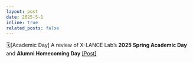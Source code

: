 ```yaml
---
layout: post
date: 2025-5-1
inline: true
related_posts: false
---
```


🗓️[Academic Day] A review of X-LANCE Lab’s **2025 Spring Academic Day** and **Alumni Homecoming Day** <a href="https://mp.weixin.qq.com/s/kyxo6TIVe3n4uYDZHwOh4g"> [Post]</a>
